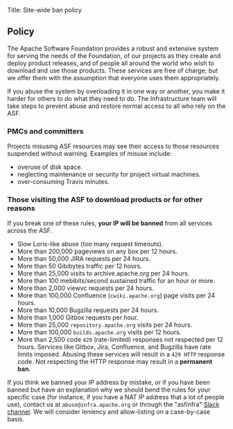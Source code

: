 Title: Site-wide ban policy

## Policy

The Apache Software Foundation provides a robust and extensive system for serving the needs of the Foundation, of our projects as they create and deploy product releases, and of people all around the world who wish to download and use those products. These services are free of charge; but we offer them with the assumption that everyone uses them appropriately. 

If you abuse the system by overloading it in one way or another, you make it harder for others to do what they need to do. The Infrastructure team will take steps to prevent abuse and restore normal access to all who rely on the ASF.

### PMCs and committers

Projects misusing ASF resources may see their access to those resources suspended without warning. Examples of misuse include:

  - overuse of disk space.
  - neglecting maintenance or security for project virtual machines.
  - over-consuming Travis minutes.


### Those visiting the ASF to download products or for other reasons

If you break one of these rules, **your IP will be banned** from all services across the ASF.

  - Slow Loris-like abuse (too many request timeouts).
  - More than 200,000 pageviews on any box per 12 hours.
  - More than 50,000 JIRA requests per 24 hours.
  - More than 50 Gibibytes traffic per 12 hours.
  - More than 25,000 visits to archive.apache.org per 24 hours.
  - More than 100 mebibits/second sustained traffic for an hour or more.
  - More than 2,000 viewvc requests per 24 hours.
  - More than 100,000 Confluence (`cwiki.apache.org`) page visits per 24 hours.
  - More than 10,000 Bugzilla requests per 24 hours.
  - More than 1,000 Gitbox requests per hour.
  - More than 25,000 `repository.apache.org` visits per 24 hours.
  - More than 100,000 `builds.apache.org` visits per 12 hours.
  - More than 2,500 code `429` (rate-limited) responses not respected per 12 hours. Services like Gitbox, Jira, Confluence, and Bugzilla have rate limits imposed. Abusing these services will result in a `429 HTTP` response code. Not respecting the HTTP response may result in a **permanent ban**.

If you think we banned your IP address by mistake, or if you have been banned but have an explanation why we should bend the rules for your specific case (for instance, if you have a NAT IP address that a lot of people use), contact us at `abuse@infra.apache.org` or through the "asfinfra" <a href="https://the-asf.slack.com/" target="_blank">Slack channel</a>. We will consider leniency and allow-listing on a case-by-case basis.

